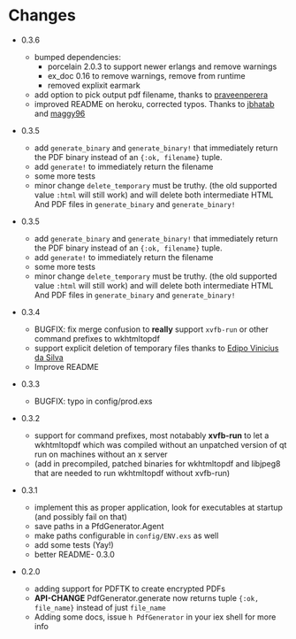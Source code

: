 # Changes
  - 0.3.6
    - bumped dependencies:
      * porcelain 2.0.3 to support newer erlangs and remove warnings
      * ex_doc 0.16 to remove warnings, remove from runtime
      * removed explixit earmark
    - add option to pick output pdf filename, thanks
      to [praveenperera](https://github.com/praveenperera)
    - improved README on heroku, corrected typos. Thanks
      to [jbhatab](https://github.com/jbhatab)
      and [maggy96](https://github.com/maggy96)
  - 0.3.5
    - add `generate_binary` and `generate_binary!` that immediately return the
      PDF binary instead of an `{:ok, filename}` tuple.
    - add `generate!` to immediately return the filename
    - some more tests
    - minor change `delete_temporary` must be truthy. (the old supported value
      `:html` will still work) and will delete both intermediate HTML And PDF
      files in `generate_binary` and `generate_binary!`
  - 0.3.5
    - add `generate_binary` and `generate_binary!` that immediately return the
      PDF binary instead of an `{:ok, filename}` tuple.
    - add `generate!` to immediately return the filename
    - some more tests
    - minor change `delete_temporary` must be truthy. (the old supported value
      `:html` will still work) and will delete both intermediate HTML And PDF
      files in `generate_binary` and `generate_binary!`
  - 0.3.4
    - BUGFIX: fix merge confusion to **really** support `xvfb-run` or other
      command prefixes to wkhtmltopdf
    - support explicit deletion of temporary files thanks to
      [Edipo Vinicius da Silva](https://github.com/edipox)
    - Improve README
  - 0.3.3
    - BUGFIX: typo in config/prod.exs
  - 0.3.2
    - support for command prefixes, most notabably **xvfb-run** to let a
      wkhtmltopdf which was compiled without an unpatched version of qt run on
      machines without an x server
    - (add in precompiled, patched binaries for wkhtmltopdf and libjpeg8 that are
      needed to run wkhtmltopdf without xvfb-run)
  - 0.3.1
    - implement this as proper application, look for executables at startup (and
      possibly fail on that)
    - save paths in a PfdGenerator.Agent
    - make paths configurable in `config/ENV.exs` as well
    - add some tests (Yay!)
    - better README- 0.3.0

  - 0.2.0 
    - adding support for PDFTK to create encrypted PDFs
    - **API-CHANGE** PdfGenerator.generate now returns tuple `{:ok, file_name}`
      instead of just `file_name`
    - Adding some docs, issue `h PdfGenerator` in your iex shell for more info

